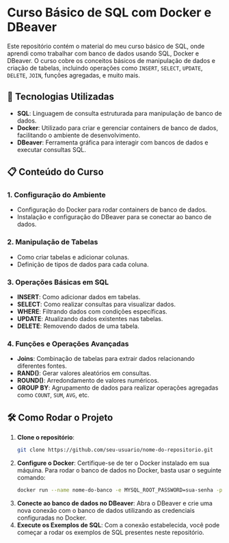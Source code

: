 # Curso Básico de SQL com Docker e DBeaver

Este repositório contém o material do meu curso básico de SQL, onde aprendi como trabalhar com banco de dados usando SQL, Docker e DBeaver. O curso cobre os conceitos básicos de manipulação de dados e criação de tabelas, incluindo operações como `INSERT`, `SELECT`, `UPDATE`, `DELETE`, `JOIN`, funções agregadas, e muito mais.

## 🚀 Tecnologias Utilizadas

- **SQL**: Linguagem de consulta estruturada para manipulação de banco de dados.
- **Docker**: Utilizado para criar e gerenciar containers de banco de dados, facilitando o ambiente de desenvolvimento.
- **DBeaver**: Ferramenta gráfica para interagir com bancos de dados e executar consultas SQL.

## 📋 Conteúdo do Curso

### 1. **Configuração do Ambiente**
   - Configuração do Docker para rodar containers de banco de dados.
   - Instalação e configuração do DBeaver para se conectar ao banco de dados.

### 2. **Manipulação de Tabelas**
   - Como criar tabelas e adicionar colunas.
   - Definição de tipos de dados para cada coluna.

### 3. **Operações Básicas em SQL**
   - **INSERT**: Como adicionar dados em tabelas.
   - **SELECT**: Como realizar consultas para visualizar dados.
   - **WHERE**: Filtrando dados com condições específicas.
   - **UPDATE**: Atualizando dados existentes nas tabelas.
   - **DELETE**: Removendo dados de uma tabela.

### 4. **Funções e Operações Avançadas**
   - **Joins**: Combinação de tabelas para extrair dados relacionando diferentes fontes.
   - **RAND()**: Gerar valores aleatórios em consultas.
   - **ROUND()**: Arredondamento de valores numéricos.
   - **GROUP BY**: Agrupamento de dados para realizar operações agregadas como `COUNT`, `SUM`, `AVG`, etc.

## 🛠️ Como Rodar o Projeto

1. **Clone o repositório**:
   ```bash
   git clone https://github.com/seu-usuario/nome-do-repositorio.git
   ```
2. **Configure o Docker**: Certifique-se de ter o Docker instalado em sua máquina. Para rodar o banco de dados no Docker, basta usar o seguinte comando:
   ```bash
   docker run --name nome-do-banco -e MYSQL_ROOT_PASSWORD=sua-senha -p 3306:3306 -d mysql:latest
   ```
3. **Conecte ao banco de dados no DBeaver**: Abra o DBeaver e crie uma nova conexão com o banco de dados utilizando as credenciais configuradas no Docker.
4. **Execute os Exemplos de SQL**: Com a conexão estabelecida, você pode começar a rodar os exemplos de SQL presentes neste repositório.


